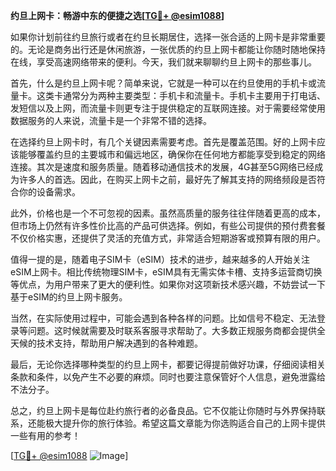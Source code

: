 **约旦上网卡：畅游中东的便捷之选[[TG💪+ @esim1088](https://t.me/s/esim1088)]**

如果你计划前往约旦旅行或者在约旦长期居住，选择一张合适的上网卡是非常重要的。无论是商务出行还是休闲旅游，一张优质的约旦上网卡都能让你随时随地保持在线，享受高速网络带来的便利。今天，我们就来聊聊约旦上网卡的那些事儿。

首先，什么是约旦上网卡呢？简单来说，它就是一种可以在约旦使用的手机卡或流量卡。这类卡通常分为两种主要类型：手机卡和流量卡。手机卡主要用于打电话、发短信以及上网，而流量卡则更专注于提供稳定的互联网连接。对于需要经常使用数据服务的人来说，流量卡是一个非常不错的选择。

在选择约旦上网卡时，有几个关键因素需要考虑。首先是覆盖范围。好的上网卡应该能够覆盖约旦的主要城市和偏远地区，确保你在任何地方都能享受到稳定的网络连接。其次是速度和服务质量。随着移动通信技术的发展，4G甚至5G网络已经成为许多人的首选。因此，在购买上网卡之前，最好先了解其支持的网络频段是否符合你的设备需求。

此外，价格也是一个不可忽视的因素。虽然高质量的服务往往伴随着更高的成本，但市场上仍然有许多性价比高的产品可供选择。例如，有些公司提供的预付费套餐不仅价格实惠，还提供了灵活的充值方式，非常适合短期游客或预算有限的用户。

值得一提的是，随着电子SIM卡（eSIM）技术的进步，越来越多的人开始关注eSIM上网卡。相比传统物理SIM卡，eSIM具有无需实体卡槽、支持多运营商切换等优点，为用户带来了更大的便利性。如果你对这项新技术感兴趣，不妨尝试一下基于eSIM的约旦上网卡服务。

当然，在实际使用过程中，可能会遇到各种各样的问题。比如信号不稳定、无法登录等问题。这时候就需要及时联系客服寻求帮助了。大多数正规服务商都会提供全天候的技术支持，帮助用户解决遇到的各种难题。

最后，无论你选择哪种类型的约旦上网卡，都要记得提前做好功课，仔细阅读相关条款和条件，以免产生不必要的麻烦。同时也要注意保管好个人信息，避免泄露给不法分子。

总之，约旦上网卡是每位赴约旅行者的必备良品。它不仅能让你随时与外界保持联系，还能极大提升你的旅行体验。希望这篇文章能为你选购适合自己的上网卡提供一些有用的参考！

[[TG💪+ @esim1088](https://t.me/s/esim1088) ![Image](https://i.postimg.cc/4NQfJmqS/Snipaste-2025-05-13-00-14-12.png)]